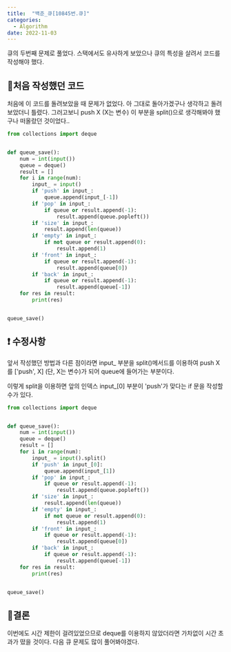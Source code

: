 ```yaml
---
title:  "백준_큐[10845번.큐]"
categories:
  - Algorithm
date: 2022-11-03
---
```


큐의 두번째 문제로 풀었다.
스택에서도 유사하게 보았으나 큐의 특성을 살려서 코드를 작성해야 했다.

## 🎨처음 작성했던 코드

처음에 이 코드를 돌려보았을 때 문제가 없었다.
아 그대로 돌아가겠구나 생각하고 돌려보았더니 틀렸다.
그러고보니 push X (X는 변수) 이 부분을 split()으로 생각해봐야 했구나 떠올랐던 것이었다..

```python
from collections import deque


def queue_save():
    num = int(input())
    queue = deque()
    result = []
    for i in range(num):
        input_ = input()
        if 'push' in input_:
            queue.append(input_[-1])
        if 'pop' in input_:
            if queue or result.append(-1):
                result.append(queue.popleft())
        if 'size' in input_:
            result.append(len(queue))
        if 'empty' in input_:
            if not queue or result.append(0):
                result.append(1)
        if 'front' in input_:
            if queue or result.append(-1):
                result.append(queue[0])
        if 'back' in input_:
            if queue or result.append(-1):
                result.append(queue[-1])
    for res in result:
        print(res)


queue_save()
```

## ❗ 수정사항
앞서 작성했던 방법과 다른 점이라면 input_ 부분을 split()메서드를 이용하여 push X를 ['push', X] (단, X는 변수)가 되어 queue에 들어가는 부분이다.

이렇게 split을 이용하면 앞의 인덱스 input_[0] 부분이 'push'가 맞다는 if 문을 작성할 수가 있다.

```python
from collections import deque


def queue_save():
    num = int(input())
    queue = deque()
    result = []
    for i in range(num):
        input_ = input().split()
        if 'push' in input_[0]:
            queue.append(input_[1])
        if 'pop' in input_:
            if queue or result.append(-1):
                result.append(queue.popleft())
        if 'size' in input_:
            result.append(len(queue))
        if 'empty' in input_:
            if not queue or result.append(0):
                result.append(1)
        if 'front' in input_:
            if queue or result.append(-1):
                result.append(queue[0])
        if 'back' in input_:
            if queue or result.append(-1):
                result.append(queue[-1])
    for res in result:
        print(res)


queue_save()
```


## 🔑결론
이번에도 시간 제한이 걸려있었으므로 deque를 이용하지 않았더라면 가차없이 시간 초과가 떴을 것이다.
다음 큐 문제도 많이 풀어봐야겠다.